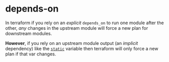 # depends-on

In terraform if you rely on an *explicit* `depends_on` to run one module after the other,
*any* changes in the upstream module will force a new plan for downstream modules.

**However**, if you rely on an upstream module output (an *implicit* dependency) like the
[`static`](main.tf#L8) variable then terraform will only force a new plan if that var changes.
